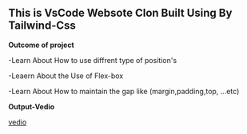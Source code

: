 ## This is VsCode Websote Clon Built Using By Tailwind-Css ##

**Outcome of project**

-Learn About How to use diffrent type of position's

-Leaern About the Use of Flex-box 

-Learn About How to maintain the gap like (margin,padding,top, ...etc)

**Output-Vedio**


[vedio](./Output-vedio/clone-output.mkv)